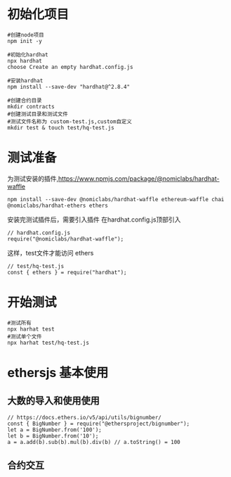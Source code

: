 # 初始化项目
```
#创建node项目
npm init -y

#初始化hardhat
npx hardhat
choose Create an empty hardhat.config.js

#安装hardhat
npm install --save-dev "hardhat@^2.8.4"

#创建合约目录
mkdir contracts
#创建测试目录和测试文件
#测试文件名称为 custom-test.js,custom自定义
mkdir test & touch test/hq-test.js

```

# 测试准备
为测试安装的插件,https://www.npmjs.com/package/@nomiclabs/hardhat-waffle
```
npm install --save-dev @nomiclabs/hardhat-waffle ethereum-waffle chai @nomiclabs/hardhat-ethers ethers
```

安装完测试插件后，需要引入插件
在hardhat.config.js顶部引入
```
// hardhat.config.js
require("@nomiclabs/hardhat-waffle");
```

这样，test文件才能访问 ethers
```
// test/hq-test.js
const { ethers } = require("hardhat");

````


# 开始测试

```
#测试所有
npx harhat test
#测试单个文件
npx harhat test/hq-test.js
```

# ethersjs 基本使用
## 大数的导入和使用使用
```
// https://docs.ethers.io/v5/api/utils/bignumber/
const { BigNumber } = require("@ethersproject/bignumber");
let a = BigNumber.from('100');
let b = BigNumber.from('10');
a = a.add(b).sub(b).mul(b).div(b) // a.toString() = 100 

```

## 合约交互



